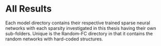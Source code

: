 # All Results
Each model directory contains their respective trained sparse neural networks with each sparsity investigated in this thesis having their own sub-folders. Unique is the Random-FC directory in that it contains the random networks with hard-coded structures.
